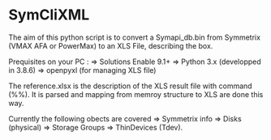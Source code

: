 # SymCliXML

The aim of this python script is to convert a Symapi_db.bin from Symmetrix (VMAX AFA or PowerMax) to an XLS File, describing the box.

Prequisites on your PC :
=> Solutions Enable 9.1+
=> Python 3.x (developped in 3.8.6)
=> openpyxl (for managing XLS file)

The reference.xlsx is the description of the XLS result file with command (%%). It is parsed and mapping from memroy structure to XLS are done this way.

Currently the following obects are covered
=> Symmetrix info
=> Disks (physical)
=> Storage Groups
=> ThinDevices (Tdev).


